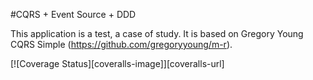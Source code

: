 #CQRS + Event Source + DDD

This application is a test, a case of study.
It is based on Gregory Young CQRS Simple (https://github.com/gregoryyoung/m-r).


[![Coverage Status][coveralls-image]][coveralls-url]


